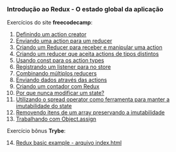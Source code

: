 ### Introdução ao Redux - O estado global da aplicação

Exercícios do site **freecodecamp**: 

1. [Definindo um action creator](https://www.freecodecamp.org/learn/front-end-libraries/redux/define-an-action-creator)
2. [Enviando uma action para um reducer](https://www.freecodecamp.org/learn/front-end-libraries/redux/dispatch-an-action-event)
3. [Criando um Reducer para receber e manipular uma action](https://www.freecodecamp.org/learn/front-end-libraries/redux/handle-an-action-in-the-store)
4. [Criando um reducer que aceita actions de tipos distintos](https://www.freecodecamp.org/learn/front-end-libraries/redux/use-a-switch-statement-to-handle-multiple-actions)
5. [Usando const para os action types](https://www.freecodecamp.org/learn/front-end-libraries/redux/use-const-for-action-types)
6. [Registrando um listener para no store](https://www.freecodecamp.org/learn/front-end-libraries/redux/register-a-store-listener)
7. [Combinando múltiplos reducers](https://www.freecodecamp.org/learn/front-end-libraries/redux/combine-multiple-reducers)
8. [Enviando dados através das actions](https://www.freecodecamp.org/learn/front-end-libraries/redux/send-action-data-to-the-store)
9. [Criando um contador com Redux](https://www.freecodecamp.org/learn/front-end-libraries/redux/write-a-counter-with-redux)
10. [Por que nunca modificar um state?](https://www.freecodecamp.org/learn/front-end-libraries/redux/never-mutate-state)
11. [Utilizando o spread operator como ferramenta para manter a imutabilidade do state](https://www.freecodecamp.org/learn/front-end-libraries/redux/use-the-spread-operator-on-arrays)
12. [Removendo itens de um array preservando a imutabilidade](https://www.freecodecamp.org/learn/front-end-libraries/redux/remove-an-item-from-an-array)
13. [Trabalhando com Object.assign](https://www.freecodecamp.org/learn/front-end-libraries/redux/copy-an-object-with-object-assign)

Exercício bônus **Trybe**:

14. [Redux basic example - arquivo index.html](https://app.betrybe.com/course/front-end/redux/exercicios/bonus?use_case=side_bar)
